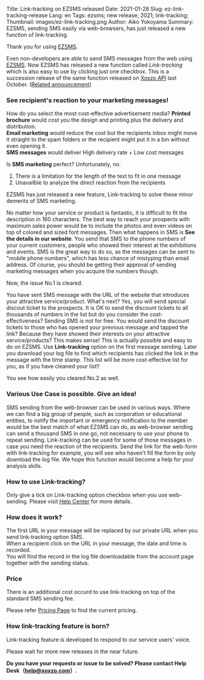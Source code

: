 Title: Link-tracking on EZSMS released
Date: 2021-01-28
Slug: ez-link-tracking-release
Lang: en
Tags: ezsms; new release; 2021; link-tracking;
Thumbnail: images/ez-link-tracking.png
Author: Aiko Yokoyama
Summary: EZSMS, sending SMS easily via web-browsers, has just released a new function of link-tracking.

Thank you for using [EZSMS](https://www.ezsms.biz/).

Even non-developers are able to send SMS messages from the web using [EZSMS](https://www.ezsms.biz/). 
Now EZSMS has released a new function called _Link-tracking_ which is also easy to use by clicking just one checkbox. 
This is a succession release of the same function released on [Xoxzo API](https://www.xoxzo.com/) last October.
([Related announcement](https://blog.xoxzo.com/en/2020/10/15/link-tracking-release/))


### See recipient's reaction to your marketing messages!

How do you select the most cost-effective advertisement media?
**Printed brochure** would cost you the design and printing plus the delivery and distribution.</br>
**Email marketing** would reduce the cost but the recipients inbox might move it straight to the spam folders or the recipient might put it in a bin without even opening it.</br>
**SMS messages** would deliver High delivery rate + Low cost messages

Is **SMS marketing** perfect? Unfortunately, no.
1. There is a limitation for the length of the text to fit in one message
2. Unavailble to analyze the direct reaction from the recipients

EZSMS has just released a new feature, Link-tracking to solve these minor demerits of SMS marketing.

No matter how your service or product is fantastic, it is difficult to fit the description in 160 characters. The best way to reach your prospects with maximum sales power would be to include the photos and even videos on top of colored and sized font messages. Then what happens in SMS is **See the details in our website**. You send that SMS to the phone numbers of your current customers, people who showed their interest at the exhibitions and events. SMS is the great way to do so, as the messages can be sent to "mobile phone numbers", which has less chance of mistyping than email address.  Of course, you should be getting their approval of sending marketing messages when you acquire the numbers though.

Now, the issue No.1 is cleared.

You have sent SMS message with the URL of the website that introduces your attractive service/product. What's next? Yes, you will send special discout ticket to the prospects. It is OK to send the discount tickets to all thousands of numbers in the list but do you consider the cost-effectiveness? Sending SMS is not for free. You would send the discount tickets to those who has opened your previous message and tapped the link? Because they have showed their interests on your attractive service/products? This makes sense!
This is actually possible and easy to do on EZSMS. Use **Link-tracking** option on the first message sending. Later you download your log file to find which recipients has clicked the link in the message with the time stamp. This list will be more cost-effective list for you, as if you have cleaned your list!!

You see how easily you cleared No.2 as well.

### Various Use Case is possible. Give an idea!
SMS sending from the web-browser can be used in various ways.
Where we can find a big group of people, such as corporation or educational entities, to notify the important or emergency notification to the member would be the best match of what EZSMS can do, as web-browser sending can send a thousand SMS in one go, not necessary to use your phone to repeat sending. Link-tracking can be used for some of those messages in case you need the reaction of the recipients. Send the link for the web-form with link-tracking for example, you will see who haven't fill the form by only download the log file. We hope this function would become a help for your analysis skills.

### How to use Link-tracking?
Only give a tick on Link-tracking option checkbox when you use web-sending.
Please visit [Help Center]() for more details.

### How does it work?
The first URL in your message will be replaced by our private URL when you send link-tracking option SMS.<br>
When a recipient click on the URL in your message, the date and time is recorded.<br>
You will find the record in the log file downloadable from the account page together with the sending status.

### Price
There is an additional cost occurd to use link-tracking on top of the standard SMS sending fee.

Please refer [Pricing Page](https://www.ezsms.biz/en/faq/price/) to find the current pricing.

### How link-tracking feature is born?
Link-tracking feature is developed to respond to our service users' voice.

Please wait for more new releases in the near future.

**Do you have your requests or issue to be solved? Please contact Help Desk（help@xoxzo.com）.**


